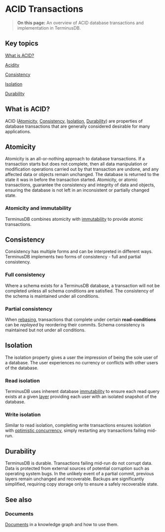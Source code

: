 # ACID Transactions

> **On this page:** An overview of ACID database transactions and implementation in TerminusDB.

## Key topics

[What is ACID?](acid.md#what-is-acidity)

[Acidity](acid.md#acidity)

[Consistency](acid.md#consistency)

[Isolation](acid.md#isolation)

[Durability](acid.md#durability)

## What is ACID?

ACID ([Atomicity](acid.md#what-is-acidity), [Consistency](acid.md#what-is-acidity), [Isolation](acid.md#what-is-acidity), [Durability](acid.md#what-is-acidity)) are properties of database transactions that are generally considered desirable for many applications.

## Atomicity

Atomicity is an all-or-nothing approach to database transactions. If a transaction starts but does not complete, then all data manipulation or modification operations carried out by that transaction are undone, and any affected data or objects remain unchanged. The database is returned to the state it was in before the transaction started. Atomicity, or atomic transactions, guarantee the consistency and integrity of data and objects, ensuring the database is not left in an inconsistent or partially changed state.

### Atomicity and immutability

TerminusDB combines atomicity with [immutability](../../../terminusx-db/explanations/explanation-immutability.md) to provide atomic transactions.

## Consistency

Consistency has multiple forms and can be interpreted in different ways. TerminusDB implements two forms of consistency - full and partial consistency.

### Full consistency

Where a schema exists for a TerminusDB database, a transaction will not be completed unless all schema conditions are satisfied. The consistency of the schema is maintained under all conditions.

### Partial consistency

When [rebasing](../../../terminusx-db/explanations/to-do/), transactions that complete under certain **read-conditions** can be _replayed_ by reordering their commits. Schema consistency is maintained but not under all conditions.

## Isolation

The isolation property gives a user the impression of being the sole user of a database. The user experiences no currency or conflicts with other users of the database.

### Read isolation

TerminusDB uses inherent database [immutability](../../../terminusx-db/explanations/to-do/) to ensure each read query exists at a given [layer](../../../terminusx-db/explanations/to-do/) providing each user with an isolated snapshot of the database.

### Write isolation

Similar to read isolation, completing write transactions ensures isolation with [optimistic concurrency](../../../terminusx-db/explanations/to-do/), simply restarting any transactions failing mid-run.

## Durability

TerminusDB is durable. Transactions failing mid-run do not corrupt data. Data is protected from external sources of potential corruption such as operating system bugs. In the unlikely event of a partial commit, previous layers remain unchanged and recoverable. Backups are significantly simplified, requiring copy storage only to ensure a safely recoverable state.

## See also

### Documents

[Documents](../../../terminusx-db/explanations/explanation/explanation-documents/) in a knowledge graph and how to use them.
